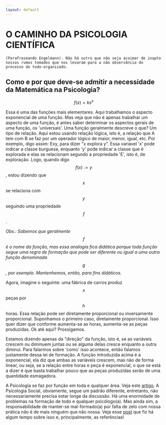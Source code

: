 ```yaml
---
layout: default
---
```


# O CAMINHO DA PSICOLOGIA CIENTÍFICA
    (Parafraseando Engelmann). Não há outro que não seja acoimar de inapto nossos rumos tomados que nos levaram para a não observância do processo do todo-organizado. 


## Como e por que deve-se admitir a necessidade da Matemática na Psicologia?

$$f(x) = ks^x$$


Essa é uma das funções mais elementares. Aqui trabalhamos o aspecto exponencial de uma função. Mas veja que não é apenas trabalhar um aspecto de uma função, é antes saber determinar os aspectos gerais de uma função, os 'universais'. Uma função geralmente descreve o que? Um tipo de relação. 
Aqui estou usando relação lógica, isto é, a relação que A tem com B se faz por um operador lógico de maior, menor, igual, etc. Por exemplo, digo assim: Exy, para dizer "x explora y". Essa variavel 'x' pode indicar a classe burguesa, enquanto 'y' pode indicar a classe que é explorada e elas se   relacionam segundo a propriedade 'E', isto é, de exploração. Logo, quando digo $$f(x) := y$$, estou dizendo que $$x$$ se relaciona com $$y$$ seguindo uma propriedade $$f$$. 

*Obs.: Sabemos que geralmente $$f$$ é o nome da função, mas essa analogia fica didática porque toda função segue uma regra de formação que pode ser diferente ou igual a uma outra função denominada $$g$$, por exemplo. Mantenhemos, então, para fins didáticos.*

Agora, imagine o seguinte: uma fábrica de carros produz $$x$$ peças por $$h$$ horas. Essa relação pode ser diretamente proporcional ou inversamente proporcional. Suponhamos o primeiro caso, diretamente proporcional. Isso quer dizer que conforme aumenta-se as horas, aumenta-se as peças produzidas. Ok até aqui? Prossigamos.

Estamos dizendo apenas da "direção" da função, isto é, se as variáveis crescem ou diminuem juntas ou se alguma delas cresce enquanto a outra diminui. Para falarmos sobre 'como' isso acontece, então falamos justamente dessa lei de formação. A função introduzida acima é a exponencial, ela diz que ambas as variáveis crescem, mas não de forma linear, ou seja, se a relação entre horas e peça é exponencial, o que se está a dizer é que basta trabalhar pouco que as peças produzidas serão de uma quantidade esmagadora. 

A Psicologia se faz por função em toda e qualquer área. Veja este [artigo](https://periodicos.unisanta.br/PSY/article/view/2694). A Psicologia Social, obviamente, segue um padrão diferente, entretanto, não necessariamente precisa estar longe da discussão. Há uma enormidade de problemas na formação de todo e qualquer psicólogo(a). Mas ainda sim, a responsabilidade de manter-se mal-formado(a) por falta de zelo com nossa prática não é de mais ninguém que não nossa. Veja esse [post](https://www.instagram.com/p/DJfltHtM4xo/?img_index=1) que fiz há algum tempo sobre isso e, principalmente, as referências!

